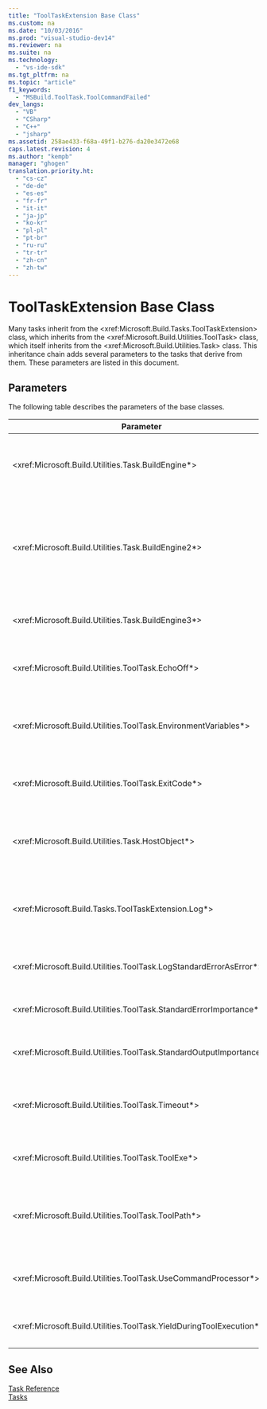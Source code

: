 ```yaml
---
title: "ToolTaskExtension Base Class"
ms.custom: na
ms.date: "10/03/2016"
ms.prod: "visual-studio-dev14"
ms.reviewer: na
ms.suite: na
ms.technology: 
  - "vs-ide-sdk"
ms.tgt_pltfrm: na
ms.topic: "article"
f1_keywords: 
  - "MSBuild.ToolTask.ToolCommandFailed"
dev_langs: 
  - "VB"
  - "CSharp"
  - "C++"
  - "jsharp"
ms.assetid: 258ae433-f68a-49f1-b276-da20e3472e68
caps.latest.revision: 4
ms.author: "kempb"
manager: "ghogen"
translation.priority.ht: 
  - "cs-cz"
  - "de-de"
  - "es-es"
  - "fr-fr"
  - "it-it"
  - "ja-jp"
  - "ko-kr"
  - "pl-pl"
  - "pt-br"
  - "ru-ru"
  - "tr-tr"
  - "zh-cn"
  - "zh-tw"
---
```

# ToolTaskExtension Base Class
Many tasks inherit from the \<xref:Microsoft.Build.Tasks.ToolTaskExtension> class, which inherits from the \<xref:Microsoft.Build.Utilities.ToolTask> class, which itself inherits from the \<xref:Microsoft.Build.Utilities.Task> class. This inheritance chain adds several parameters to the tasks that derive from them. These parameters are listed in this document.  
  
## Parameters  
 The following table describes the parameters of the base classes.  
  
|Parameter|Description|  
|---------------|-----------------|  
|\<xref:Microsoft.Build.Utilities.Task.BuildEngine*>|Optional \<xref:Microsoft.Build.Framework.IBuildEngine> parameter.<br /><br /> Specifies the build engine interface available to tasks. The build engine automatically sets this parameter to allow tasks to call back into it.|  
|\<xref:Microsoft.Build.Utilities.Task.BuildEngine2*>|Optional \<xref:Microsoft.Build.Framework.IBuildEngine2> parameter.<br /><br /> Specifies the build engine interface available to tasks. The build engine automatically sets this parameter to allow tasks to call back into it.<br /><br /> This is a convenience property so that task authors inheriting from this class do not have to cast the value from `IBuildEngine` to `IBuildEngine2`.|  
|\<xref:Microsoft.Build.Utilities.Task.BuildEngine3*>|Optional \<xref:Microsoft.Build.Framework.IBuildEngine3> parameter.<br /><br /> Specifies the build engine interface provided by the host.|  
|\<xref:Microsoft.Build.Utilities.ToolTask.EchoOff*>|Optional `bool` parameter.<br /><br /> When set to `true`, this task passes **/Q** to the cmd.exe command line such that the command line does not get copied to stdout.|  
|\<xref:Microsoft.Build.Utilities.ToolTask.EnvironmentVariables*>|Optional `String` array parameter.<br /><br /> Array of pairs of environment variables, separated by equal signs. These variables are passed to the spawned executable in addition to, or selectively overriding, the regular environment block.|  
|\<xref:Microsoft.Build.Utilities.ToolTask.ExitCode*>|Optional `Int32` output read-only parameter.<br /><br /> Specifies the exit code that is provided by the executed command. If the task logged any errors, but the process had an exit code of 0 (success), this is set to -1.|  
|\<xref:Microsoft.Build.Utilities.Task.HostObject*>|Optional \<xref:Microsoft.Build.Framework.ITaskHost> parameter.<br /><br /> Specifies the host object instance (can be null). The build engine sets this property if the host IDE has associated a host object with this particular task.|  
|\<xref:Microsoft.Build.Tasks.ToolTaskExtension.Log*>|Optional \<xref:Microsoft.Build.Utilities.TaskLoggingHelper> read-only parameter.<br /><br /> Gets an instance of a \<xref:Microsoft.Build.Tasks.TaskLoggingHelperExtension> class that contains task logging methods.|  
|\<xref:Microsoft.Build.Utilities.ToolTask.LogStandardErrorAsError*>|Option `bool` parameter.<br /><br /> If `true`, all messages received on the standard error stream are logged as errors.|  
|\<xref:Microsoft.Build.Utilities.ToolTask.StandardErrorImportance*>|Optional `String` parameter.<br /><br /> Importance with which to log text from the standard out stream.|  
|\<xref:Microsoft.Build.Utilities.ToolTask.StandardOutputImportance*>|Optional `String` parameter.<br /><br /> Importance with which to log text from the standard out stream.|  
|\<xref:Microsoft.Build.Utilities.ToolTask.Timeout*>|Virtual optional `Int32` parameter.<br /><br /> Specifies the amount of time, in milliseconds, after which the task executable is terminated. The default value is `Int.MaxValue`, indicating that there is no time out period.Time-out is in milliseconds.|  
|\<xref:Microsoft.Build.Utilities.ToolTask.ToolExe*>|Virtual optional `string` parameter.<br /><br /> Projects may implement this to override a ToolName. Tasks may override this to preserve the ToolName.|  
|\<xref:Microsoft.Build.Utilities.ToolTask.ToolPath*>|Optional `string` parameter.<br /><br /> Specifies the location from where the task loads the underlying executable file. If this parameter is not specified, the task uses the SDK installation path that corresponds to the version of the framework that is running [!INCLUDE[vstecmsbuild](../VS_IDE/includes/vstecmsbuild_md.md)].|  
|\<xref:Microsoft.Build.Utilities.ToolTask.UseCommandProcessor*>|Optional `bool` parameter.<br /><br /> When set to `true`, this task creates a batch file for the command line and executes it by using the command-processor instead of executing the command directly.|  
|\<xref:Microsoft.Build.Utilities.ToolTask.YieldDuringToolExecution*>|Optional `bool` parameter.<br /><br /> When set to `true`, this task yields the node when its task is executing.|  
  
## See Also  
 [Task Reference](../VS_IDE/msbuild-task-reference.md)   
 [Tasks](../VS_IDE/msbuild-tasks.md)